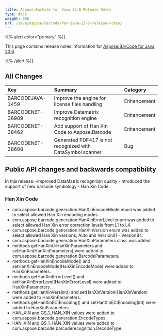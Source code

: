 ```yaml
---
title: Aspose.BarCode for Java 23.6 Release Notes
type: docs
weight: 960
url: /java/aspose-barcode-for-java-23-6-release-notes/
---
```


{{% alert color="primary" %}}

This page contains release notes information for [Aspose.BarCode for Java 23.6](https://downloads.aspose.com/barcode/java/new-releases/aspose.barcode-for-java-23.6/).

{{% /alert %}}
## **All Changes**

|**Key**|**Summary**|**Category**|
| :- | :- | :- |
|BARCODEJAVA-1459|Improve the engine for license files handling|Enhancement|
|BARCODENET-36989|Improve Datamatrix recognition engine|Enhancement|
|BARCODENET-38462|Add support of Han Xin Code to Aspose.Barcode|Enhancement|
|BARCODENET-38608|Generated PDF417 is not recognized with DataSymbol scanner|Bug|

## Public API changes and backwards compatibility

In this release:
 -improved DataMatrix recognition quality
 -introduced the support of new barcode symbology - Han Xin Code.

### Han Xin Code

- com.aspose.barcode.generation.HanXinEncodeMode enum was added to select allowed Han Xin encoding modes.
- com.aspose.barcode.generation.HanXinErrorLevel enum was added to select allowed Han Xin error correction levels from L1 to L4.
- com.aspose.barcode.generation.HanXinVersion enum was added to select allowed Han Xin versions, Auto and Version01 - Version84.
- com.aspose.barcode.generation.HanXinParameters class was added
- methods getHanXin():HanXinParameters and setHanXin(HanXinParameters) were added to com.aspose.barcode.generation.BarcodeParameters.
- methods getHanXinEncodeMode() and setHanXinEncodeMode(HanXinEncodeMode) were added to HanXinParameters.
- methods getHanXinErrorLevel() and setHanXinErrorLevel(HanXinErrorLevel) were added to HanXinParameters.
- methods getHanXinVersion() and setHanXinVersion(HanXinVersion) were added to HanXinParameters.
- methods getHanXinECIEncoding() and setHanXinECIEncoding(int) were added to HanXinParameters.
- HAN_XIN and GS_1_HAN_XIN values were added to com.aspose.barcode.generation.EncodeTypes.
- HAN_XIN and GS_1_HAN_XIN values were added to com.aspose.barcode.barcoderecognition.DecodeType.